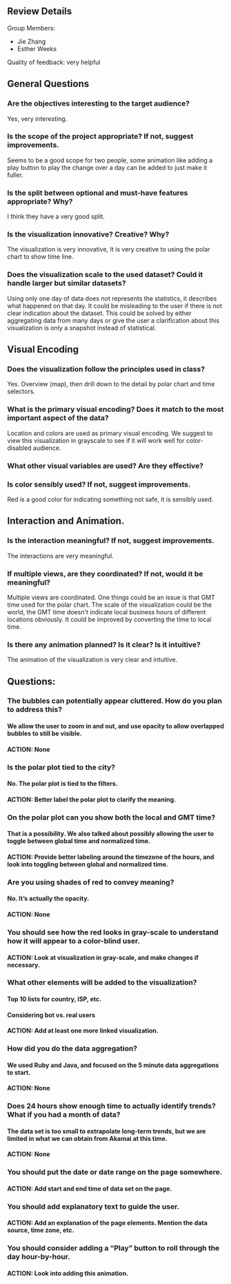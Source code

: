 ## Review Details

Group Members: 
* Jie Zhang
* Esther Weeks 

Quality of feedback: very helpful

## General Questions
### Are the objectives interesting to the target audience? 
Yes, very interesting.

### Is the scope of the project appropriate? If not, suggest improvements.
Seems to be a good scope for two people, some animation like adding a play button to play the change over a day can be added to just make it fuller. 

### Is the split between optional and must-have features appropriate? Why?
I think they have a very good split.

### Is the visualization innovative? Creative? Why?
The visualization is very innovative, It is very creative to using the polar chart to show time line.

### Does the visualization scale to the used dataset? Could it handle larger but similar datasets?  
Using only one day of data does not represents the statistics, it describes what happened on that day. It could be misleading to the user if there is not clear indication about the dataset. This could be solved by either aggregating data from many days or give the user a clarification about this visualization is only a snapshot instead of statistical.

## Visual Encoding

### Does the visualization follow the principles used in class? 
Yes. Overview (map), then drill down to the detail by polar chart and time selectors.

### What is the primary visual encoding? Does it match to the most important aspect of the data?
Location and colors are used as primary visual encoding. We suggest to view this visualization in grayscale to see if it will work well for color-disabled audience.

### What other visual variables are used? Are they effective?

### Is color sensibly used? If not, suggest improvements.
Red is a good color for indicating something not safe, it is sensibly used.

## Interaction and Animation.

### Is the interaction meaningful? If not, suggest improvements.
The interactions are very meaningful.

### If multiple views, are they coordinated? If not, would it be meaningful?
Multiple views are coordinated. One things could be an issue is that GMT time used for the polar chart. The scale of the visualization could be the world, the GMT time doesn't indicate local business hours of different locations obviously. It could be improved by converting the time to local time.

### Is there any animation planned? Is it clear? Is it intuitive? 
The animation of the visualization is very clear and intuitive.

## Questions:

### The bubbles can potentially appear cluttered. How do you plan to address this?

#### We allow the user to zoom in and out, and use opacity to allow overlapped bubbles to still be visible.

#### ACTION: None

### Is the polar plot tied to the city?

#### No. The polar plot is tied to the filters.

#### ACTION: Better label the polar plot to clarify the meaning.

### On the polar plot can you show both the local and GMT time?

#### That is a possibility. We also talked about possibly allowing the user to toggle between global time and normalized time.

#### ACTION: Provide better labeling around the timezone of the hours, and look into toggling between global and normalized time.

### Are you using shades of red to convey meaning?

#### No. It’s actually the opacity.

#### ACTION: None

### You should see how the red looks in gray-scale to understand how it will appear to a color-blind user.

#### ACTION: Look at visualization in gray-scale, and make changes if necessary.

### What other elements will be added to the visualization?

#### Top 10 lists for country, ISP, etc.

#### Considering bot vs. real users

#### ACTION: Add at least one more linked visualization.

### How did you do the data aggregation?

#### We used Ruby and Java, and focused on the 5 minute data aggregations to start.

#### ACTION: None

### Does 24 hours show enough time to actually identify trends? What if you had a month of data?

#### The data set is too small to extrapolate long-term trends, but we are limited in what we can obtain from Akamai at this time.

#### ACTION: None

### You should put the date or date range on the page somewhere.

#### ACTION: Add start and end time of data set on the page.

### You should add explanatory text to guide the user.

#### ACTION: Add an explanation of the page elements. Mention the data source, time zone, etc.

### You should consider adding a “Play” button to roll through the day hour-by-hour.

#### ACTION: Look into adding this animation.

